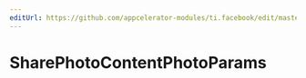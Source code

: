 ```yaml
---
editUrl: https://github.com/appcelerator-modules/ti.facebook/edit/master/apidoc/Facebook.yml
---
```

# SharePhotoContentPhotoParams

<TypeHeader/>

<ApiDocs/>
